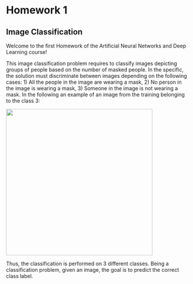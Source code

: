 # Homework 1

## Image Classification

Welcome to the first Homework of the Artificial Neural Networks and Deep Learning course!

This image classification problem requires to classify images depicting groups of people based on the number of masked people. In the specific, the solution must discriminate between images depending on the following cases: 1) All the people in the image are wearing a mask, 2) No person in the image is wearing a mask, 3) Someone in the image is not wearing a mask. In the following an example of an image from the training belonging to the class 3:

<img src="https://github.com/YasminAwad/ANNDP_challenges/blob/main/Homework_1/example.PNG" width="400" height="400" />

Thus, the classification is performed on 3 different classes. Being a classification problem, given an image, the goal is to predict the correct class label.
